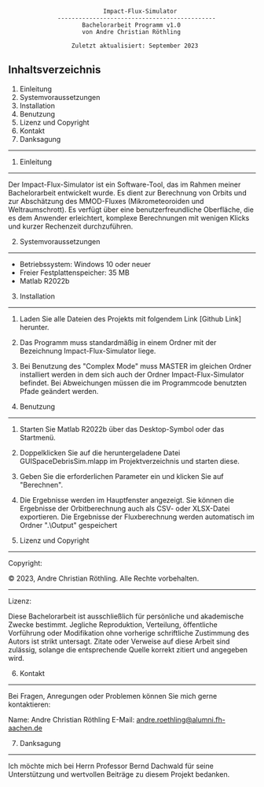                                Impact-Flux-Simulator
                  ---------------------------------------------
                         Bachelorarbeit Programm v1.0
                         von Andre Christian Röthling
                             
                      Zuletzt aktualisiert: September 2023

Inhaltsverzeichnis
------------------
1. Einleitung
2. Systemvoraussetzungen
3. Installation
4. Benutzung
5. Lizenz und Copyright
6. Kontakt
7. Danksagung

-----------------------

1. Einleitung
-------------
Der Impact-Flux-Simulator ist ein Software-Tool, das im Rahmen meiner Bachelorarbeit entwickelt wurde. Es dient zur Berechnung von Orbits und zur Abschätzung des MMOD-Fluxes (Mikrometeoroiden und Weltraumschrott). Es verfügt über eine benutzerfreundliche Oberfläche, die es dem Anwender erleichtert, komplexe Berechnungen mit wenigen Klicks und kurzer Rechenzeit durchzuführen.

2. Systemvoraussetzungen
-----------------------
- Betriebssystem: Windows 10 oder neuer
- Freier Festplattenspeicher: 35 MB
- Matlab R2022b

3. Installation
---------------
1. Laden Sie alle Dateien des Projekts mit folgendem Link [Github Link] herunter.
2. Das Programm muss standardmäßig in einem Ordner mit der Bezeichnung Impact-Flux-Simulator liege.
3. Bei Benutzung des "Complex Mode" muss MASTER im gleichen Ordner installiert werden in dem sich auch der Ordner Impact-Flux-Simulator befindet. Bei Abweichungen müssen die im Programmcode benutzten Pfade geändert werden.

4. Benutzung
------------
1. Starten Sie Matlab R2022b über das Desktop-Symbol oder das Startmenü.
2. Doppelklicken Sie auf die heruntergeladene Datei GUISpaceDebrisSim.mlapp im Projektverzeichnis und starten diese.
3. Geben Sie die erforderlichen Parameter ein und klicken Sie auf "Berechnen".
4. Die Ergebnisse werden im Hauptfenster angezeigt. Sie können die Ergebnisse der Orbitberechnung auch als CSV- oder XLSX-Datei exportieren. Die Ergebnisse der Fluxberechnung werden automatisch im Ordner ".\Output" gespeichert

5. Lizenz und Copyright
-----------------------
Copyright:

© 2023, Andre Christian Röthling. Alle Rechte vorbehalten.

---

Lizenz:

Diese Bachelorarbeit ist ausschließlich für persönliche und akademische Zwecke bestimmt. Jegliche Reproduktion, Verteilung, öffentliche Vorführung oder Modifikation ohne vorherige schriftliche Zustimmung des Autors ist strikt untersagt. Zitate oder Verweise auf diese Arbeit sind zulässig, solange die entsprechende Quelle korrekt zitiert und angegeben wird.

6. Kontakt
----------
Bei Fragen, Anregungen oder Problemen können Sie mich gerne kontaktieren:

Name: Andre Christian Röthling
E-Mail: andre.roethling@alumni.fh-aachen.de

7. Danksagung
-------------
Ich möchte mich bei Herrn Professor Bernd Dachwald für seine Unterstützung und wertvollen Beiträge zu diesem Projekt bedanken.
